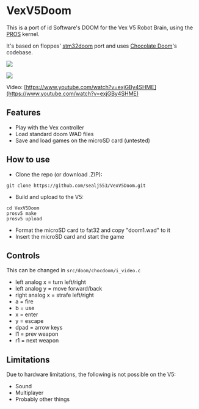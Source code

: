 # VexV5Doom

This is a port of id Software's DOOM for the Vex V5 Robot Brain, using the [PROS](https://github.com/purduesigbots/pros) kernel.

It's based on floppes' [stm32doom](https://github.com/floppes/stm32doom) port and uses [Chocolate Doom](https://github.com/chocolate-doom/chocolate-doom)'s codebase.


![](https://raw.githubusercontent.com/sealj553/VexV5Doom/master/img/pic1.jpg)


![](https://raw.githubusercontent.com/sealj553/VexV5Doom/master/img/pic2.jpg)

Video: [https://www.youtube.com/watch?v=exjGBy4SHME](https://www.youtube.com/watch?v=exjGBy4SHME)


## Features
* Play with the Vex controller
* Load standard doom WAD files
* Save and load games on the microSD card (untested)

## How to use
* Clone the repo (or download .ZIP):
````
git clone https://github.com/sealj553/VexV5Doom.git
````
* Build and upload to the V5:
````
cd VexV5Doom
prosv5 make
prosv5 upload
````
* Format the microSD card to fat32 and copy "doom1.wad" to it
* Insert the microSD card and start the game

## Controls
This can be changed in `src/doom/chocdoom/i_video.c`

* left analog x = turn left/right
* left analog y = move forward/back
* right analog x = strafe left/right
* a = fire
* b = use
* x = enter
* y = escape
* dpad = arrow keys
* l1 = prev weapon
* r1 = next weapon

## Limitations
Due to hardware limitations, the following is not possible on the V5:
* Sound
* Multiplayer
* Probably other things
